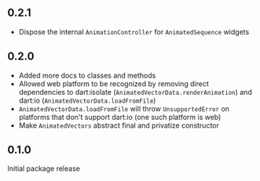 ## 0.2.1

- Dispose the internal `AnimationController` for `AnimatedSequence` widgets

## 0.2.0

- Added more docs to classes and methods
- Allowed web platform to be recognized by removing direct dependencies to dart:isolate (`AnimatedVectorData.renderAnimation`) and dart:io (`AnimatedVectorData.loadFromFile`)
- `AnimatedVectorData.loadFromFile` will throw `UnsupportedError` on platforms that don't support dart:io (one such platform is web)
- Make `AnimatedVectors` abstract final and privatize constructor

## 0.1.0

Initial package release
